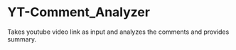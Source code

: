 # YT-Comment_Analyzer
Takes youtube video link as input and analyzes the comments and provides summary.
